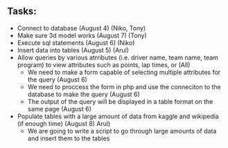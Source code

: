 ## Tasks:
- Connect to database (August 4) (Niko, Tony)
- Make sure 3d model works (August 7) (Tony)
- Execute sql statements (August 6) (Niko)
- Insert data into tables (August 5) (Arul)
- Allow queries by various atrributes (i.e. driver name, team name, team program) to view attributes such as points, lap times, or (All)
  - We need to make a form capable of selecting multiple attributes for the query (August 6)
  - We need to proccess the form in php and use the conneciton to the database to make the query (August 6)
  - The output of the query will be displayed in a table format on the same page (August 6)
- Populate tables with a large amount of data from kaggle and wikipedia (if enough time) (August 8) Arul)
  - We are going to write a script to go through large amounts of data and insert them to the tables 
